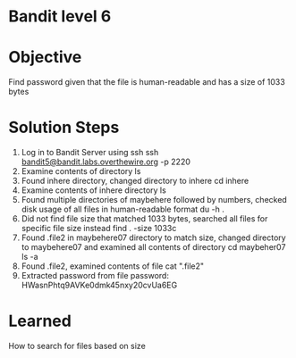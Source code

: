 # Bandit level 6

# Objective
Find password given that the file is human-readable and has a size of 1033 bytes

# Solution Steps
1. Log in to Bandit Server using ssh
    ssh bandit5@bandit.labs.overthewire.org -p 2220
2. Examine contents of directory
    ls
3. Found inhere directory, changed directory to inhere
    cd inhere
4. Examine contents of inhere directory
    ls
5. Found multiple directories of maybehere followed by numbers, checked disk usage of all files in human-readable format
    du -h .
6. Did not find file size that matched 1033 bytes, searched all files for specific file size instead
    find . -size 1033c
7. Found .file2 in maybehere07 directory to match size, changed directory to maybehere07 and examined all contents of directory
    cd maybeher07
    ls -a
8. Found .file2, examined contents of file
    cat ".file2"
9. Extracted password from file
    password: HWasnPhtq9AVKe0dmk45nxy20cvUa6EG

# Learned
How to search for files based on size